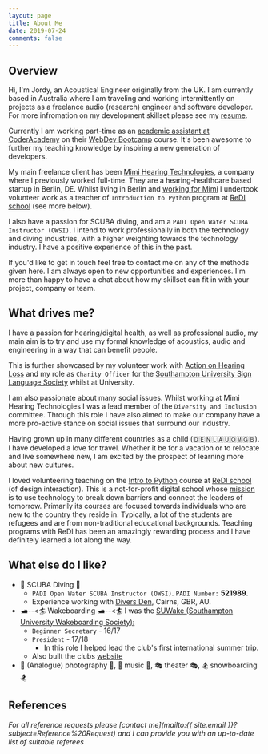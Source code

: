 ```yaml
---
layout: page
title: About Me
date: 2019-07-24
comments: false
---
```


## Overview
Hi, I'm Jordy, an Acoustical Engineer originally from the UK. I am currently based in Australia where I am traveling and working intermittently on projects as a freelance audio (research) engineer and software developer. For more infromation on my development skillset please see my [resume]({{site.resume}}).

Currently I am working part-time as an [academic assistant at CoderAcademy](TODO:linkToCAWorkpage) on their [WebDev Bootcamp](TODO:linktoCoderacademy) course. It's been awesome to further my teaching knowledge by inspiring a new generation of developers.

My main freelance client has been [Mimi Hearing Technologies]({{site.url}}/mimi_hearing_technologies), a company where I previously worked full-time. They are a hearing-healthcare based startup in Berlin, DE. Whilst living in Berlin and [working for Mimi]({{site.url}}/mimi_hearing_technologies) I undertook volunteer work as a teacher of `Introduction to Python` program at [ReDI school](https://www.redi-school.org/berlin) (see more below).

I also have a passion for SCUBA diving, and am a `PADI Open Water SCUBA Instructor (OWSI)`. I intend to work professionally in both the technology and diving industries, with a higher weighting towards the technology industry. I have a positive experience of this in the past.

If you'd like to get in touch feel free to contact me on any of the methods given here. I am always open to new opportunities and experiences. I'm more than happy to have a chat about how my skillset can fit in with your project, company or team.

## What drives me?
I have a passion for hearing/digital health, as well as professional audio, my main aim is to try and use my formal knowledge of acoustics, audio and engineering in a way that can benefit people.

This is further showcased by my volunteer work with [Action on Hearing Loss](https://www.actiononhearingloss.org.uk/) and my role as `Charity Officer` for the [Southampton University Sign Language Society](https://www.facebook.com/sotonsignsoc/) whilst at University.

I am also passionate about many social issues. Whilst working at Mimi Hearing Technologies I was a lead member of the `Diversity and Inclusion` committee. Through this role I have also aimed to make our company have a more pro-active stance on social issues that surround our industry.

Having grown up in many different countries as a child (🇩🇪🇳🇱🇦🇺🇴🇲🇬🇧). I have developed a love for travel. Whether it be for a vacation or to relocate and live somewhere new, I am excited by the prospect of learning more about new cultures.

I loved volunteering teaching on the [Intro to Python](https://www.redi-school.org/berlin-career-program) course at [ReDI school](https://www.redi-school.org/berlin) (of design interaction). This is a not-for-profit digital school whose [mission](https://www.redi-school.org/mission) is to use technology to break down barriers and connect the leaders of tomorrow. Primarily its courses are focused towards individuals who are new to the country they reside in. Typically, a lot of the students are refugees and are from non-traditional educational backgrounds. Teaching programs with ReDI has been an amazingly rewarding process and I have definitely learned a lot along the way.

## What else do I like?
* 🐠 SCUBA Diving 🐠
    * `PADI Open Water SCUBA Instructor (OWSI)`. `PADI Number:` **521989**.
    * Experience working with [Divers Den](https://www.diversden.com.au/), Cairns, GBR, AU.
* 🛥️--<🏄 Wakeboarding 🛥️--<🏄
I was the [SUWake (Southampton University Wakeboarding Society):](https://suwake.susu.org)  
    * `Beginner Secretary` - 16/17
    * `President` -  17/18
        * In this role I helped lead the club's first international summer trip.
    * Also built the clubs [website](https://suwake.susu.org)
* 📸 (Analogue) photography 📸, 🎵 music 🎵, 🎭 theater 🎭, 🏂 snowboarding 🏂

## References
_For all reference requests please [contact me](mailto:{{ site.email }}?subject=Reference%20Request) and I can provide you with an up-to-date list of suitable referees_